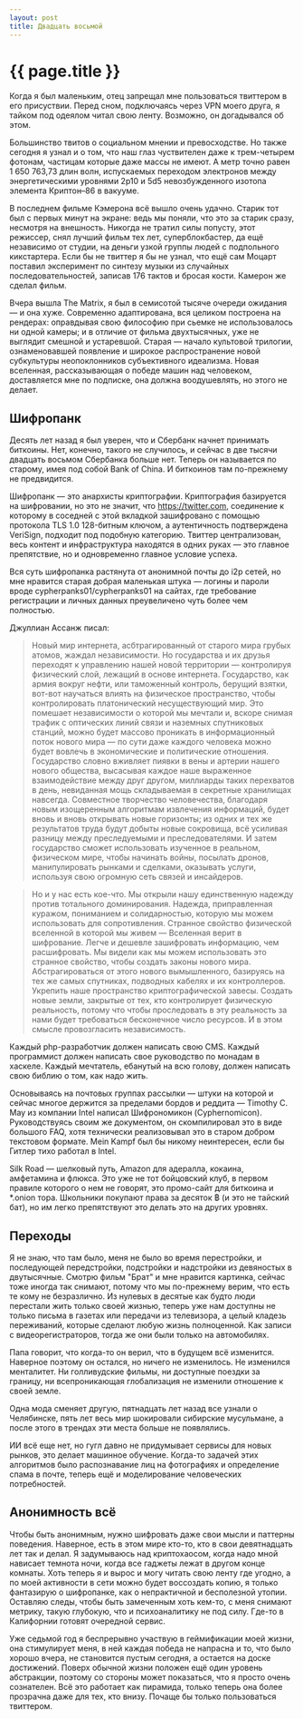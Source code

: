 ```yaml
---
layout: post
title: Двадцать восьмой
---
```

# {{ page.title }}

Когда я был маленьким, отец запрещал мне пользоваться твиттером в его присуствии. Перед сном, подключаясь через VPN моего друга, я тайком под одеялом читал свою ленту. Возможно, он догадывался об этом. 

Большинство твитов о социальном мнении и превосходстве. Но также сегодня я узнал и о том, что наш глаз чуствителен даже к трем-четырем фотонам, частицам которые даже массы не имеют. А метр точно равен 1 650 763,73 длин волн, испускаемых переходом электронов между энергетическими уровнями 2p10 и 5d5 невозбужденного изотопа элемента Криптон–86 в вакууме.

В последнем фильме Кэмерона всё вышло очень удачно. Старик тот был с первых минут на экране: ведь мы поняли, что это за старик сразу, несмотря на внешность. Никогда не тратил силы попусту, этот режиссер, снял лучший фильм тех лет, суперблокбастер, да ещё независимо от студии, на деньги узкой группы людей с подпольного кикстартера. Если бы не твиттер я бы не узнал, что ещё сам Моцарт поставил эксперимент по синтезу музыки из случайных последовательностей, записав 176 тактов и бросая кости. Камерон же сделал фильм. 

Вчера вышла The Matrix, я был в семисотой тысяче очереди ожидания — и она хуже. Современно адаптирована, вся целиком построена на рендерах: оправдывая свою философию при сьемке не использовалось ни одной камеры; и в отличие от фильма двухтысячных, уже не выглядит смешной и устаревшой. Старая — начало культовой трилогии, ознаменовавшей появление и широкое распространение новой субкультуры неопоклонников субъективного идеализма. Новая вселенная, рассказывающая о победе машин над человеком, доставляется мне по подписке, она должна воодушевлять, но этого не делает. 

## Шифропанк

Десять лет назад я был уверен, что и Сбербанк начнет принимать биткоины. Нет, конечно, такого не случилось, и сейчас в две тысячи двадцать восьмом Сбербанка больше нет. Теперь он называется по старому, имея под собой Bank of China. И биткоинов там по-прежнему не предвидится. 

Шифропанк — это анархисты криптографии. Криптография базируется на шифровании, но это не значит, что https://twitter.com, соединение к которому в соседней с этой вкладкой зашифровано с помощью протокола TLS 1.0 128-битным ключом, а аутентичность подтверждена VeriSign, подходит под подобную категорию. Твиттер централизован, весь контент и инфраструктура находятся в одних руках — это главное препятствие, но и одновременно главное условие успеха. 

Вся суть шифропанка растянута от анонимной почты до i2p сетей, но мне нравится старая добрая маленькая штука — логины и пароли вроде cypherpanks01/cypherpanks01 на сайтах, где требование регистрации и личных данных преувеличено чуть более чем полностью. 

Джуллиан Ассанж писал:

> Новый мир интернета, асбтрагированный от старого мира грубых атомов, жаждал независимости. Но государства и их друзья переходят к управлению нашей новой территории  — контролируя физический слой, лежащий в основе интернета. Государство, как армия вокруг нефти, или таможенный контроль, берущий взятки, вот-вот научаться влиять на физическое пространство, чтобы контролировать платонический несуществующий мир.  Это помешает независимости о которой мы мечтали и, вскоре снимая трафик с оптических линий связи и наземных спутниковых станций, можно будет массово проникать в информационный поток нового мира — по сути даже каждого человека можно будет вовлечь в экономические и политические отношения. Государство словно вживляет пиявки в вены и артерии нашего нового общества, высасывая каждое наше выраженное взаимодействие между друг другом, миллиарды таких перехватов в день, невиданная мощь складываемая в секретные хранилищах навсегда. Совместное творчество человечества, благодаря новым изощеренным алгоритмам извлечения информаций, будет вновь и вновь открывать новые горизонты; из одних и тех же результатов труда будут добыты новые сокровища, всё усиливая разницу между преследуемыми и преследователями. И затем государство сможет использовать изученное в реальном, физическом мире, чтобы начинать войны, посылать дронов, манипулировать рынками и сделками, оказывать услуги, используя свою огромную сеть связей и инсайдеров.

> Но и у нас есть кое-что. Мы открыли нашу единственную надежду против тотального доминирования. Надежда, приправленная куражом, пониманием и солидарностью, которую мы можем использовать для сопротивления. Странное свойство физической вселенной в которой мы живем — Вселенная верит в шифрование. Легче и дешевле зашифровать информацию, чем расшифровать. Мы видели как мы можем использовать это странное свойство, чтобы создать законы нового мира. Абстрагироваться от этого нового вымышленного, базируясь на тех же самых спутниках, подводных кабелях и их контроллеров. Укрепить наше пространство криптографической завесы. Создать новые земли, закрытые от тех, кто контролирует физическую реальность, потому что чтобы проследовать в эту реальность за нами будет требоваться бесконечное число ресурсов. И в этом смысле провозгласить независимость. 

Каждый php-разработчик должен написать свою CMS. Каждый программист должен написать свое руководство по монадам в хаскеле. Каждый мечтатель, ебанутый на всю голову, должен написать свою библию о том, как надо жить.

Основываясь на почтовых группах рассылки — штуки на которой и сейчас многое держится за пределами бордов и реддита — Timothy C. May из компании Intel написал Шифрономикон (Cyphernomicon). Руководствуясь своим же документом, он скомпилировал это в виде большого FAQ, хотя технически реализовывал это в старом добром текстовом формате. Mein Kampf был бы никому неинтересен, если бы Гитлер тихо работал в Intel.

Silk Road — шелковый путь, Amazon для адералла, кокаина, амфетамина и флюкса. Это уже не тот бойцовский клуб, в первом правиле которого о нем не говорят, это промо-сайт для биткоина и *.onion тора. Школьники покупают права за десяток ฿ (и это не тайский бат), но им легко препятствуют это делать это на других уровнях.


## Переходы

Я не знаю, что там было, меня не было во время перестройки, и последующей передстройки, подстройки и надстройки из девяностых в двутысячные. Смотрю фильм "Брат" и мне нравится картинка, сейчас тоже иногда так снимают, потому что мы по-прежнему верим, что есть те кому не безразлично. Из нулевых в десятые как будто люди перестали жить только своей жизнью, теперь уже нам доступны не только письма в газетах или передачи из телевизора, а целый кладезь переживаний, которые сделают любую жизнь полноценной. Как записи с видеорегистраторов, тогда же они были только на автомобилях.

Папа говорит, что когда-то он верил, что в будущем всё изменится. Наверное поэтому он остался, но ничего не изменилось. Не изменился менталитет. Ни голливудские фильмы, ни доступные поездки за границу, ни всепроникающая глобализация не изменили отношение к своей земле.

Одна мода сменяет другую, пятнадцать лет назад все узнали о Челябинске, пять лет  весь мир шокировали сибирские мусульмане, а после этого в трендах эти места больше не появлялись. 

ИИ всё еще нет, но гугл давно не придумывает сервисы для новых рынков, это делает машинное обучение. Когда-то задачей этих алгоритмов было распознавание лиц на фотографиях и определение спама в почте, теперь ещё и моделирование человеческих потребностей.

## Анонимность всё

Чтобы быть анонимным, нужно шифровать даже свои мысли и паттерны поведения. Наверное, есть в этом мире кто-то, кто в свои девятнадцать лет так и делал. Я задумываюсь над криптохаосом, когда надо мной нависает темнота ночи, когда все гаджеты лежат в другом конце комнаты. Хоть теперь я и вырос и могу читать свою ленту где угодно, а по моей активности в сети можно будет воссоздать копию, я только фантазирую о шифропанке, как о непрактичной и бесполезной утопии. Оставляю следы, чтобы быть замеченным хоть кем-то, с меня снимают метрику, такую глубокую, что и психоаналитику не под силу. Где-то в Калифорнии готовят очередной сервис.

Уже седьмой год я беспрерывно участвую в геймификации моей жизни, она стимулирует меня, в ней каждая победа не напрасна и то, что было хорошо вчера, не становится пустым сегодня, а остается на доске достижений. Поверх обычной жизни положен ещё один уровень абстракции, поэтому со стороны может показаться, что я просто очень сознателен. Всё это работает как пирамида, только теперь она более прозрачна даже для тех, кто внизу. Почаще бы только пользоваться твиттером.
